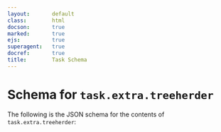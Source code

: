 ```yaml
---
layout:       default
class:        html
docson:       true
marked:       true
ejs:          true
superagent:   true
docref:       true
title:        Task Schema
---
```


# Schema for `task.extra.treeherder`

The following is the JSON schema for the contents of `task.extra.treeherder`:

<div data-render-schema='https://schemas.taskcluster.net/taskcluster-treeherder/v1/task-treeherder-config.json'></div>
